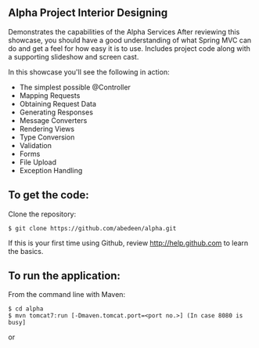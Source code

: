 Alpha Project Interior Designing
-------------------
Demonstrates the capabilities of the Alpha Services
After reviewing this showcase, you should have a good understanding of what Spring MVC can do and get a feel for how easy it is to use.
Includes project code along with a supporting slideshow and screen cast.

In this showcase you'll see the following in action:

* The simplest possible @Controller
* Mapping Requests
* Obtaining Request Data
* Generating Responses
* Message Converters
* Rendering Views
* Type Conversion
* Validation
* Forms
* File Upload
* Exception Handling

To get the code:
-------------------
Clone the repository:

    $ git clone https://github.com/abedeen/alpha.git

If this is your first time using Github, review http://help.github.com to learn the basics.

To run the application:
-------------------	
From the command line with Maven:

    $ cd alpha
    $ mvn tomcat7:run [-Dmaven.tomcat.port=<port no.>] (In case 8080 is busy] 

or

